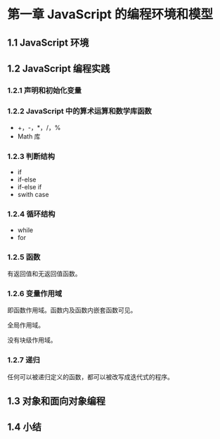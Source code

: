 # 第一章 JavaScript 的编程环境和模型

## 1.1 JavaScript 环境

## 1.2 JavaScript 编程实践

### 1.2.1 声明和初始化变量

### 1.2.2 JavaScript 中的算术运算和数学库函数

* +，-，*，/，%
* Math 库

### 1.2.3 判断结构

* if
* if-else
* if-else if
* swith case

### 1.2.4 循环结构

* while
* for

### 1.2.5 函数

有返回值和无返回值函数。

### 1.2.6 变量作用域

即函数作用域。函数内及函数内嵌套函数可见。

全局作用域。

没有块级作用域。

### 1.2.7 递归

任何可以被递归定义的函数，都可以被改写成迭代式的程序。
    
## 1.3 对象和面向对象编程

## 1.4 小结
